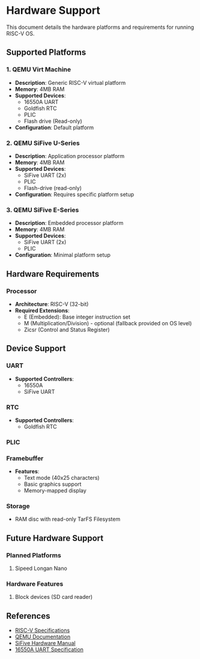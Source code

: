 # Hardware Support

This document details the hardware platforms and requirements for running RISC-V OS.

## Supported Platforms

### 1. QEMU Virt Machine
- **Description**: Generic RISC-V virtual platform
- **Memory**: 4MB RAM
- **Supported Devices**:
  - 16550A UART
  - Goldfish RTC
  - PLIC
  - Flash drive (Read-only)
- **Configuration**: Default platform

### 2. QEMU SiFive U-Series
- **Description**: Application processor platform
- **Memory**: 4MB RAM
- **Supported Devices**:
  - SiFive UART (2x)
  - PLIC
  - Flash-drive (read-only)
- **Configuration**: Requires specific platform setup

### 3. QEMU SiFive E-Series
- **Description**: Embedded processor platform
- **Memory**: 4MB RAM
- **Supported Devices**:
  - SiFive UART (2x)
  - PLIC
- **Configuration**: Minimal platform setup

## Hardware Requirements

### Processor
- **Architecture**: RISC-V (32-bit)
- **Required Extensions**:
  - E (Embedded): Base integer instruction set
  - M (Multiplication/Division) - optional (fallback provided on OS level)
  - Zicsr (Control and Status Register)

## Device Support

### UART
- **Supported Controllers**:
  - 16550A
  - SiFive UART

### RTC
- **Supported Controllers**:
  - Goldfish RTC

### PLIC

### Framebuffer
- **Features**:
  - Text mode (40x25 characters)
  - Basic graphics support
  - Memory-mapped display
  
### Storage
- RAM disc with read-only TarFS Filesystem


## Future Hardware Support

### Planned Platforms
1. Sipeed Longan Nano 

### Hardware Features
1. Block devices (SD card reader)

## References

- [RISC-V Specifications](https://riscv.org/specifications/)
- [QEMU Documentation](https://www.qemu.org/docs/master/)
- [SiFive Hardware Manual](https://sifive.cdn.prismic.io/sifive/d3ed5cd0-6e74-46b2-a12d-72b06706513e_sifive-e31-manual-v19.08.pdf)
- [16550A UART Specification](https://www.ti.com/lit/ds/symlink/pc16550d.pdf)
